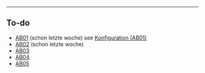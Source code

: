 ***

## To-do

- [AB01](elis/lb2/kw37/M159Thema2-AB01.pdf) (schon letzte woche) see [Konfiguration (AB01)](Konfiguration%20(AB01).md)
- [AB02](elis/lb2/kw37/M159Thema2-AB02.pdf) (schon letzte woche)
- [AB03](elis/lb2/kw37/M159Thema2-AB03.pdf)
- [AB04](elis/lb2/kw37/M159Thema2-AB04.pdf)
- [AB05](elis/lb2/kw37/M159Thema2-AB05.pdf)

